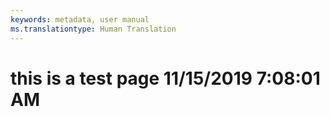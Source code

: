 ```yaml
---
keywords: metadata, user manual
ms.translationtype: Human Translation
---
```

# this is a test page 11/15/2019 7:08:01 AM